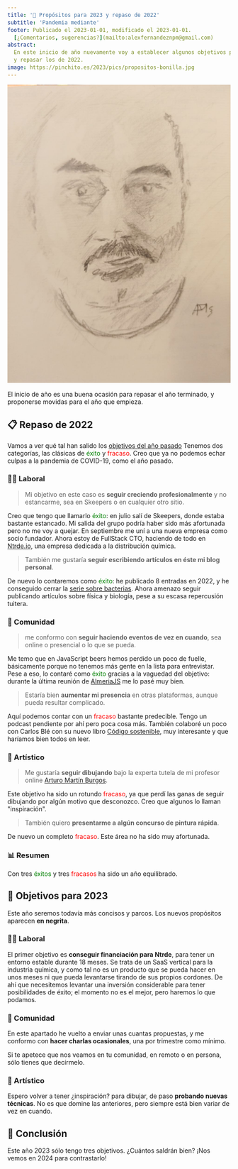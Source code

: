 ```yaml
---
title: '🎯 Propósitos para 2023 y repaso de 2022'
subtitle: 'Pandemia mediante'
footer: Publicado el 2023-01-01, modificado el 2023-01-01.
  [¿Comentarios, sugerencias?](mailto:alexfernandeznpm@gmail.com)
abstract:
  En este inicio de año nuevamente voy a establecer algunos objetivos para 2023
  y repasar los de 2022.
image: https://pinchito.es/2023/pics/propositos-bonilla.jpg
---
```


![David Bonilla, lápiz sobre papel.](pics/propositos-bonilla.jpg "Retrato de David Bonilla en su visita a JavaScript Beers. Fuente: elaboración propia")

El inicio de año es una buena ocasión para repasar el año terminado,
y proponerse movidas para el año que empieza.

## 📋 Repaso de 2022

Vamos a ver qué tal han salido los
[objetivos del año pasado](/2022/repaso-propositos-2021)
Tenemos dos categorías, las clásicas de
<span style="color:green">éxito</span>
y
<span style="color:red">fracaso</span>.
Creo que ya no podemos echar culpas a la pandemia de COVID-19,
como el año pasado.

### 🧑‍🏭 Laboral

> Mi objetivo en este caso es **seguir creciendo profesionalmente**
> y no estancarme, sea en Skeepers o en cualquier otro sitio.

Creo que tengo que llamarlo
<span style="color:green">éxito</span>:
en julio salí de Skeepers,
donde estaba bastante estancado.
Mi salida del grupo podría haber sido más afortunada pero no me voy a quejar.
En septiembre me uní a una nueva empresa como socio fundador.
Ahora estoy de FullStack CTO,
haciendo de todo en [Ntrde.io](https://ntrde.io/),
una empresa dedicada a la distribución química.

> También me gustaría **seguir escribiendo artículos en éste mi blog personal**.

De nuevo lo contaremos como
<span style="color:green">éxito</span>:
he publicado 8 entradas en 2022,
y he conseguido cerrar la [serie sobre bacterias](/2021/bacterias-maquinas).
Ahora amenazo seguir publicando artículos sobre física y biología,
pese a su escasa repercusión tuitera.

### 👐 Comunidad

> me conformo con
> **seguir haciendo eventos de vez en cuando**,
> sea online o presencial o lo que se pueda.

Me temo que en JavaScript beers hemos perdido un poco de fuelle,
básicamente porque no tenemos más gente en la lista para entrevistar.
Pese a eso, lo contaré como
<span style="color:green">éxito</span>
gracias a la vaguedad del objetivo:
durante la última reunión de [AlmeriaJS](https://www.meetup.com/es-ES/almeriajs/events/290438785/)
me lo pasé muy bien.

> Estaría bien **aumentar mi presencia** en otras plataformas,
> aunque pueda resultar complicado.

Aquí podemos contar con un
<span style="color:red">fracaso</span>
bastante predecible.
Tengo un podcast pendiente por ahí pero poca cosa más.
También colaboré un poco con Carlos Blé con su nuevo libro
[Código sostenible](https://savvily.es/libros/codigo-sostenible/),
muy interesante y que haríamos bien todos en leer.

### 🎨 Artístico

> Me gustaría **seguir dibujando** bajo la experta tutela de mi profesor online
> [Arturo Martín Burgos](http://www.arturomartinburgos.com/).

Este objetivo ha sido un rotundo
<span style="color:red">fracaso</span>,
ya que perdí las ganas de seguir dibujando por algún motivo que desconozco.
Creo que algunos lo llaman "inspiración".

> También quiero **presentarme a algún concurso de pintura rápida**.

De nuevo un completo
<span style="color:red">fracaso</span>.
Este área no ha sido muy afortunada.

### 📊 Resumen

Con tres <span style="color:green">éxitos</span>
y tres <span style="color:red">fracasos</span> ha sido un año equilibrado.

## 🎯 Objetivos para 2023

Este año seremos todavía más concisos y parcos.
Los nuevos propósitos aparecen **en negrita**.

### 🧑‍🏭 Laboral

El primer objetivo es **conseguir financiación para Ntrde**,
para tener un entorno estable durante 18 meses.
Se trata de un SaaS vertical para la industria química,
y como tal no es un producto que se pueda hacer en unos meses
ni que pueda levantarse tirando de sus propios cordones.
De ahí que necesitemos levantar una inversión considerable para tener posibilidades de éxito;
el momento no es el mejor, pero haremos lo que podamos.

### 👐 Comunidad

En este apartado he vuelto a enviar unas cuantas propuestas,
y me conformo con **hacer charlas ocasionales**,
una por trimestre como mínimo.

Si te apetece que nos veamos en tu comunidad,
en remoto o en persona,
sólo tienes que decírmelo.

### 🎨 Artístico

Espero volver a tener ¿inspiración? para dibujar,
de paso **probando nuevas técnicas**.
No es que domine las anteriores,
pero siempre está bien variar de vez en cuando.

## 🤔 Conclusión

Este año 2023 sólo tengo tres objetivos.
¿Cuántos saldrán bien?
¡Nos vemos en 2024 para contrastarlo!

